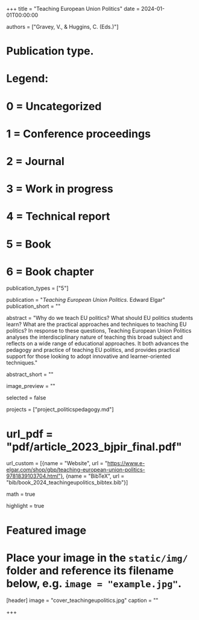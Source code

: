 +++
title = "Teaching European Union Politics"
date = 2024-01-01T00:00:00

authors = ["Gravey, V., & Huggins, C. (Eds.)"]

# Publication type.
# Legend:
# 0 = Uncategorized
# 1 = Conference proceedings
# 2 = Journal
# 3 = Work in progress
# 4 = Technical report
# 5 = Book
# 6 = Book chapter
publication_types = ["5"]

publication = "*Teaching European Union Politics*. Edward Elgar"
publication_short = ""

abstract = "Why do we teach EU politics? What should EU politics students learn? What are the practical approaches and techniques to teaching EU politics? In response to these questions, Teaching European Union Politics analyses the interdisciplinary nature of teaching this broad subject and reflects on a wide range of educational approaches. It both advances the pedagogy and practice of teaching EU politics, and provides practical support for those looking to adopt innovative and learner-oriented techniques."

abstract_short = ""

image_preview = ""

selected = false

projects = ["project_politicspedagogy.md"]

# url_pdf = "pdf/article_2023_bjpir_final.pdf"

url_custom = [{name = "Website", url = "https://www.e-elgar.com/shop/gbp/teaching-european-union-politics-9781839103704.html"}, {name = "BibTeX", url = "bib/book_2024_teachingeupolitics_bibtex.bib"}]

math = true

highlight = true

# Featured image
# Place your image in the `static/img/` folder and reference its filename below, e.g. `image = "example.jpg"`.
[header]
image = "cover_teachingeupolitics.jpg"
caption = ""

+++

